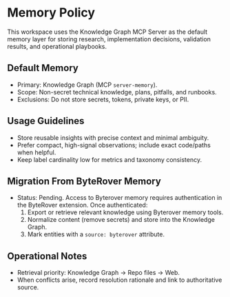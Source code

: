 # Memory Policy

This workspace uses the Knowledge Graph MCP Server as the default memory layer for storing research, implementation decisions, validation results, and operational playbooks.

## Default Memory
- Primary: Knowledge Graph (MCP `server-memory`).
- Scope: Non-secret technical knowledge, plans, pitfalls, and runbooks.
- Exclusions: Do not store secrets, tokens, private keys, or PII.

## Usage Guidelines
- Store reusable insights with precise context and minimal ambiguity.
- Prefer compact, high-signal observations; include exact code/paths when helpful.
- Keep label cardinality low for metrics and taxonomy consistency.

## Migration From ByteRover Memory
- Status: Pending. Access to Byterover memory requires authentication in the ByteRover extension. Once authenticated:
  1. Export or retrieve relevant knowledge using Byterover memory tools.
  2. Normalize content (remove secrets) and store into the Knowledge Graph.
  3. Mark entities with a `source: byterover` attribute.

## Operational Notes
- Retrieval priority: Knowledge Graph → Repo files → Web.
- When conflicts arise, record resolution rationale and link to authoritative source.
